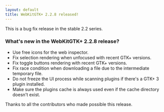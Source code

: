 ```yaml
---
layout: default
title: WebKitGTK+ 2.2.8 released!
---
```


This is a bug fix release in the stable 2.2 series.

### What's new in the WebKitGTK+ 2.2.8 release?

 - Use free icons for the web inspector.
 - Fix selection rendering when unfocused with recent GTK+ versions.
 - Fix toggle buttons rendering with recent GTK+ versions.
 - Fix race condition when downloading a file due to the intermediate
   temporary file.
 - Do not freeze the UI process while scanning plugins if there's a
   GTK+ 3 plugin installed.
 - Make sure the plugins cache is always used even if the cache
   directory doesn't exist.

Thanks to all the contributors who made possible this release.
